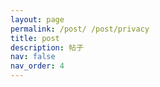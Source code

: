 ```yaml
---
layout: page
permalink: /post/ /post/privacy
title: post
description: 帖子
nav: false
nav_order: 4
---
```

